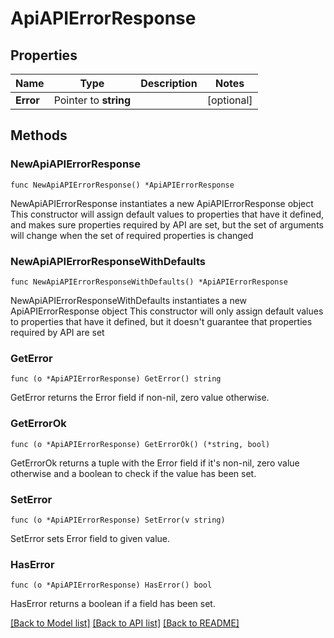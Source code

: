 # ApiAPIErrorResponse

## Properties

Name | Type | Description | Notes
------------ | ------------- | ------------- | -------------
**Error** | Pointer to **string** |  | [optional] 

## Methods

### NewApiAPIErrorResponse

`func NewApiAPIErrorResponse() *ApiAPIErrorResponse`

NewApiAPIErrorResponse instantiates a new ApiAPIErrorResponse object
This constructor will assign default values to properties that have it defined,
and makes sure properties required by API are set, but the set of arguments
will change when the set of required properties is changed

### NewApiAPIErrorResponseWithDefaults

`func NewApiAPIErrorResponseWithDefaults() *ApiAPIErrorResponse`

NewApiAPIErrorResponseWithDefaults instantiates a new ApiAPIErrorResponse object
This constructor will only assign default values to properties that have it defined,
but it doesn't guarantee that properties required by API are set

### GetError

`func (o *ApiAPIErrorResponse) GetError() string`

GetError returns the Error field if non-nil, zero value otherwise.

### GetErrorOk

`func (o *ApiAPIErrorResponse) GetErrorOk() (*string, bool)`

GetErrorOk returns a tuple with the Error field if it's non-nil, zero value otherwise
and a boolean to check if the value has been set.

### SetError

`func (o *ApiAPIErrorResponse) SetError(v string)`

SetError sets Error field to given value.

### HasError

`func (o *ApiAPIErrorResponse) HasError() bool`

HasError returns a boolean if a field has been set.


[[Back to Model list]](../README.md#documentation-for-models) [[Back to API list]](../README.md#documentation-for-api-endpoints) [[Back to README]](../README.md)



